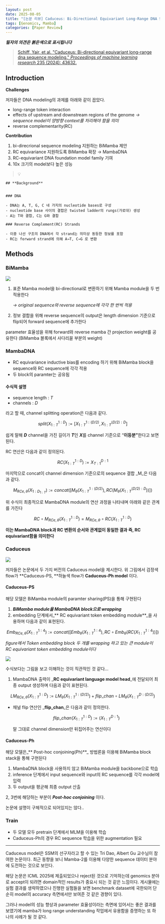 ```yaml
---
layout: post
date: 2025-08-05
title: "[논문 리뷰] Caduceus: Bi-Directional Equivariant Long-Range DNA Sequence Modeling"
tags: [Genomics, Mamba]
categories: [Paper Review]
---
```


<span class="notion-red">_**필자의 의견은 붉은색으로 표시됩니다**_</span>


> [Schiff, Yair, et al. "Caduceus: Bi-directional equivariant long-range dna sequence modeling." ](https://pmc.ncbi.nlm.nih.gov/articles/PMC12189541/)[_Proceedings of machine learning research_](https://pmc.ncbi.nlm.nih.gov/articles/PMC12189541/)[ 235 (2024): 43632.](https://pmc.ncbi.nlm.nih.gov/articles/PMC12189541/)



## Introduction


**Challenges**


저자들은 DNA modeling의 과제를 아래와 같이 꼽았다.

- long-range token interaction
- effects of upstream and downstream regions of the genome 
_→ sequence model이 양방향 context를 처리해야 함을 의미_
- reverse complementarity(RC)

**Contribution**

1. bi-direcrional sequence modeling 지원하는 BiMamba 제안
1. RC equivariance 지원하도록 BiMamba 확장 → MambaDNA
1. RC-equivariant DNA foundation model family 기여
1. 10x 크기의 model보다 높은 성능

> 💡 


	## **Background**


	### DNA

	- DNA는 A, T, G, C 네 가지의 nucleotide bases로 구성
	- nucleotide base 사이의 결합은 twisted ladder의 rungs(가로대) 생성
	- A는 T와 결합, C는 G와 결합

	### Reverse Complement(RC) Strands

	- 이중 나선 구조의 DNA에서 각 strand는 의미상 동등한 정보를 포함
	- RC는 forward strand에 의해 A→T, C→G 로 변환


## Methods



### BiMamba


![](https://prod-files-secure.s3.us-west-2.amazonaws.com/542b861c-36a8-4051-84e5-8804b6728dba/2c247d59-7815-4980-99f0-8f0d21f445a7/image.png?X-Amz-Algorithm=AWS4-HMAC-SHA256&X-Amz-Content-Sha256=UNSIGNED-PAYLOAD&X-Amz-Credential=ASIAZI2LB466WWQJSTFG%2F20250904%2Fus-west-2%2Fs3%2Faws4_request&X-Amz-Date=20250904T080119Z&X-Amz-Expires=3600&X-Amz-Security-Token=IQoJb3JpZ2luX2VjEO%2F%2F%2F%2F%2F%2F%2F%2F%2F%2F%2FwEaCXVzLXdlc3QtMiJIMEYCIQDEdzflYdftbtrGTsqDFPyxm903HSnIhydvqhyyfrTprwIhAJWbJY6cs7%2Fc5rmGB3M%2BvhVf42LBn8hteH5rsx%2FQmoCyKv8DCFgQABoMNjM3NDIzMTgzODA1IgyAbzQYB5cimkeOTG0q3AOn8sdvdeBEwujVL3xBAQLTdcPzQs3nvlzW5R4YzYOjswTLMmiJD%2BgMjAvxmiFOAwOLImMd9VNhRIBJvCe3Li1bhyx8usO%2BFq%2F5%2FxmqlI0iZwOzM6JYGvGCMCCVE0adr2%2Fb5y1X75pAWJBjD50StZBEKKVF3Ufn1wDoz%2B66lgOFfcgMDHH9ED87V11hJirGc3GlaZCkQrRkNQRnYdHZXEYOmrk5GbOUIwHQtF1DjJldR1nBtXLdo6n%2BHhRkUrlB5xc9L1zOrNmBl0zcIwolo43ymluOXFN9Wex0CpCLBsE%2FQ49zySfAvD0j2d8eFUZl89sg0pgfeFi4y%2B667biZOvl1uYsWO7M3rnzg%2FOG34h%2FQLhjtAx3NxMMVGnrv85arSyD97R85Whk%2BkfsuLRfLhde%2F%2BGzH3Bx0OMYTH4ycQdPSxQJQzg0g1qcldkhQN7F6mcYcvuL1g9TEMMemUwAWPQ%2FBEst%2FcyrtsM5kGP2eQ3d17X2nmg2kUfxNXgAI0hrYZN1CMBLIMEO8BuYg4s5rUKnYvGQu4zDcQCg%2BnSkIN8nW%2F1gUWO%2BReRd0KKZ%2BL87oD3tZAnojzTFVg0BELbYK1AXEkis2cZOAkQuMzhzu%2FwkD7ldzCOBFxtouJA0%2BAzDH%2BeTFBjqkAUGL2ol9ZuXfwSlHYvwPVtXAYB5SVK4Lfu9dv%2FcF131xIBm8Cnf4HcNvFsyqx8RlR%2FVZ%2FJ3VewmDACFMQES%2Bsj32cXVto7Piz9flLZTr2fj0yfs2pN1tbNB9IrPgkuJelTLabOhCvLI3PLvavNiLOKCJ32DicUwR1lYszIqEmyaFjqmDxBQcT%2BWUN79EsIkZ7sV9ryRrGK7NUNLZrJGT3xwhLFx6&X-Amz-Signature=738eecb94e01635d762e9f46c19fc6dea66016305cc3b5b62bf994ad2b9c6c41&X-Amz-SignedHeaders=host&x-amz-checksum-mode=ENABLED&x-id=GetObject)

1. 표준 Mamba model을 bi-directional로 변환하기 위해 Mamba module을 두 번 적용한다

	_→ original sequence와 reverse sequence에 각각 한 번씩 적용_

1. 정보 결합을 위해 reverse sequence의 output은 length dimension 기준으로 flip되어 forward sequence에 추가한다

parameter 효율성을 위해 forward와 reverse mamba 간 projection weight를 공유한다 (BiMamba 블록에서 사다리꼴 부분의 weight)



### MambaDNA

- RC equivariance inductive bias를 encoding 하기 위해 BiMamba block을 sequence와 RC sequence에 각각 적용
- 두 block의 paramter는 공유됨


#### 수식적 설명

- sequence length : _T_
- channels : _D_

라고 할 때,  channel splitting operation은 다음과 같다.


$$
split(X^{1:D}_{1:T}):=[X^{1:(D/2)}_{1:T},X^{(D/2):D}_{1:T}]
$$


<span class="notion-red">쉽게 말해 </span><span class="notion-red">_**D**_</span><span class="notion-red"> channel을 가진 길이가 </span><span class="notion-red">_**T**_</span><span class="notion-red">인 </span><span class="notion-red">_**X**_</span><span class="notion-red">를 channel 기준으로 “</span><span class="notion-red">**이등분”**</span><span class="notion-red">한다고 보면 된다.</span>


RC 연산은 다음과 같이 정의된다.


$$
RC(X^{1:D}_{1:T}):=X^{D:1}_{T:1}
$$


마지막으로 concat이 channel dimension 기준으로의 sequence 결합 _M_은 다음과 같다.


$$
M_{RCe,\theta}(X_{1:D_{1:T}}):=concat([M_{\theta}(X^{1:(D/2)}_{1:T}),RC(M_{\theta}(X^{(D/2):D}_{1:T}))])
$$


위 수식이 최종적으로 MambaDNA module의 연산 과정을 나타내며 아래와 같은 관계를 가진다


$$
RC\circ M_{RCe,\theta}(X^{1:D}_{1:T}) = M_{RCe,\theta} \circ RC(X^{1:D}_{1:T})
$$


**이는 MambaDNA block과 RC 변환의 순서와 관계없이 동일한 결과 즉, RC equivariant함을 의미한다**



### Caduceus


![](https://prod-files-secure.s3.us-west-2.amazonaws.com/542b861c-36a8-4051-84e5-8804b6728dba/f94a60d7-8145-473b-aef9-7c68d3ec604a/image.png?X-Amz-Algorithm=AWS4-HMAC-SHA256&X-Amz-Content-Sha256=UNSIGNED-PAYLOAD&X-Amz-Credential=ASIAZI2LB466WWQJSTFG%2F20250904%2Fus-west-2%2Fs3%2Faws4_request&X-Amz-Date=20250904T080119Z&X-Amz-Expires=3600&X-Amz-Security-Token=IQoJb3JpZ2luX2VjEO%2F%2F%2F%2F%2F%2F%2F%2F%2F%2F%2FwEaCXVzLXdlc3QtMiJIMEYCIQDEdzflYdftbtrGTsqDFPyxm903HSnIhydvqhyyfrTprwIhAJWbJY6cs7%2Fc5rmGB3M%2BvhVf42LBn8hteH5rsx%2FQmoCyKv8DCFgQABoMNjM3NDIzMTgzODA1IgyAbzQYB5cimkeOTG0q3AOn8sdvdeBEwujVL3xBAQLTdcPzQs3nvlzW5R4YzYOjswTLMmiJD%2BgMjAvxmiFOAwOLImMd9VNhRIBJvCe3Li1bhyx8usO%2BFq%2F5%2FxmqlI0iZwOzM6JYGvGCMCCVE0adr2%2Fb5y1X75pAWJBjD50StZBEKKVF3Ufn1wDoz%2B66lgOFfcgMDHH9ED87V11hJirGc3GlaZCkQrRkNQRnYdHZXEYOmrk5GbOUIwHQtF1DjJldR1nBtXLdo6n%2BHhRkUrlB5xc9L1zOrNmBl0zcIwolo43ymluOXFN9Wex0CpCLBsE%2FQ49zySfAvD0j2d8eFUZl89sg0pgfeFi4y%2B667biZOvl1uYsWO7M3rnzg%2FOG34h%2FQLhjtAx3NxMMVGnrv85arSyD97R85Whk%2BkfsuLRfLhde%2F%2BGzH3Bx0OMYTH4ycQdPSxQJQzg0g1qcldkhQN7F6mcYcvuL1g9TEMMemUwAWPQ%2FBEst%2FcyrtsM5kGP2eQ3d17X2nmg2kUfxNXgAI0hrYZN1CMBLIMEO8BuYg4s5rUKnYvGQu4zDcQCg%2BnSkIN8nW%2F1gUWO%2BReRd0KKZ%2BL87oD3tZAnojzTFVg0BELbYK1AXEkis2cZOAkQuMzhzu%2FwkD7ldzCOBFxtouJA0%2BAzDH%2BeTFBjqkAUGL2ol9ZuXfwSlHYvwPVtXAYB5SVK4Lfu9dv%2FcF131xIBm8Cnf4HcNvFsyqx8RlR%2FVZ%2FJ3VewmDACFMQES%2Bsj32cXVto7Piz9flLZTr2fj0yfs2pN1tbNB9IrPgkuJelTLabOhCvLI3PLvavNiLOKCJ32DicUwR1lYszIqEmyaFjqmDxBQcT%2BWUN79EsIkZ7sV9ryRrGK7NUNLZrJGT3xwhLFx6&X-Amz-Signature=82805f2e3aaec92141f86dd9b97360e19ba866f05883ed58db208715cece36b0&X-Amz-SignedHeaders=host&x-amz-checksum-mode=ENABLED&x-id=GetObject)


저자들은 논문에서 두 가지 버전의 Caduceus model을 제시한다. 위 그림에서 검정색 flow가 **Caduceus-PS, **하늘색 flow가 **Caduceus-Ph model** 이다.



#### Caduceus-PS


해당 모델은 BiMamba module의 paramter sharing(PS)을 통해 구현된다

1. _**BiMamba module을 MambaDNA block으로 wrapping**_
1. embedding 단계에서_** RC equivariant token embedding module**_을 사용하며 다음과 같이 표현된다.

$$
Emb_{RCe,\theta}(X^{1:4}_{1:T}):=concat([Emb_{\theta}(X^{1:4}_{1:T}),RC \circ Emb_{\theta}(RC(X^{1:4}_{1:T}))])
$$


_figure에서 Token embedding block 두 개를 wrapping 하고 있는 큰 module이 RC equivariant token embedding module이다_


![](https://prod-files-secure.s3.us-west-2.amazonaws.com/542b861c-36a8-4051-84e5-8804b6728dba/b175e4da-71eb-4e91-8c23-a06dabe673c9/image.png?X-Amz-Algorithm=AWS4-HMAC-SHA256&X-Amz-Content-Sha256=UNSIGNED-PAYLOAD&X-Amz-Credential=ASIAZI2LB466WWQJSTFG%2F20250904%2Fus-west-2%2Fs3%2Faws4_request&X-Amz-Date=20250904T080119Z&X-Amz-Expires=3600&X-Amz-Security-Token=IQoJb3JpZ2luX2VjEO%2F%2F%2F%2F%2F%2F%2F%2F%2F%2F%2FwEaCXVzLXdlc3QtMiJIMEYCIQDEdzflYdftbtrGTsqDFPyxm903HSnIhydvqhyyfrTprwIhAJWbJY6cs7%2Fc5rmGB3M%2BvhVf42LBn8hteH5rsx%2FQmoCyKv8DCFgQABoMNjM3NDIzMTgzODA1IgyAbzQYB5cimkeOTG0q3AOn8sdvdeBEwujVL3xBAQLTdcPzQs3nvlzW5R4YzYOjswTLMmiJD%2BgMjAvxmiFOAwOLImMd9VNhRIBJvCe3Li1bhyx8usO%2BFq%2F5%2FxmqlI0iZwOzM6JYGvGCMCCVE0adr2%2Fb5y1X75pAWJBjD50StZBEKKVF3Ufn1wDoz%2B66lgOFfcgMDHH9ED87V11hJirGc3GlaZCkQrRkNQRnYdHZXEYOmrk5GbOUIwHQtF1DjJldR1nBtXLdo6n%2BHhRkUrlB5xc9L1zOrNmBl0zcIwolo43ymluOXFN9Wex0CpCLBsE%2FQ49zySfAvD0j2d8eFUZl89sg0pgfeFi4y%2B667biZOvl1uYsWO7M3rnzg%2FOG34h%2FQLhjtAx3NxMMVGnrv85arSyD97R85Whk%2BkfsuLRfLhde%2F%2BGzH3Bx0OMYTH4ycQdPSxQJQzg0g1qcldkhQN7F6mcYcvuL1g9TEMMemUwAWPQ%2FBEst%2FcyrtsM5kGP2eQ3d17X2nmg2kUfxNXgAI0hrYZN1CMBLIMEO8BuYg4s5rUKnYvGQu4zDcQCg%2BnSkIN8nW%2F1gUWO%2BReRd0KKZ%2BL87oD3tZAnojzTFVg0BELbYK1AXEkis2cZOAkQuMzhzu%2FwkD7ldzCOBFxtouJA0%2BAzDH%2BeTFBjqkAUGL2ol9ZuXfwSlHYvwPVtXAYB5SVK4Lfu9dv%2FcF131xIBm8Cnf4HcNvFsyqx8RlR%2FVZ%2FJ3VewmDACFMQES%2Bsj32cXVto7Piz9flLZTr2fj0yfs2pN1tbNB9IrPgkuJelTLabOhCvLI3PLvavNiLOKCJ32DicUwR1lYszIqEmyaFjqmDxBQcT%2BWUN79EsIkZ7sV9ryRrGK7NUNLZrJGT3xwhLFx6&X-Amz-Signature=19b9fb0bf8f7a23f66285c4353dc9e5ba28341725ae178c6d781f13aa4cc4a9a&X-Amz-SignedHeaders=host&x-amz-checksum-mode=ENABLED&x-id=GetObject)


<span class="notion-red">수식보다는 그림을 보고 이해하는 것이 직관적인 것 같다…</span>

1. MambaDNA 출력이 _**RC equivariant language model head**_에 전달되어 최종 output 생성하며 다음과 같이 표현된다.

$$
LM_{RCe,\theta}(X^{1:D}_{1:T}):= LM_{\theta}(X^{1:(D/2)}_{1:T})+flip\_chan\circ LM_{\theta}(X^{D:(D/2)}_{1:T})
$$

- 채널 flip 연산인 _**flip\_chan**_은 다음과 같이 정의한다.

	$$
	flip\_chan(X^{1:D}_{1:T}):=(X^{D:1}_{1:T})
	$$


	말 그대로 channel dimension만 뒤집어주는 연산이다



#### Caduceus-Ph


해당 모델은_** Post-hoc conjoining(Ph)**_ 방법론을 이용해 BiMamba block stack을 통해 구현된다

1. MambaDNA block을 사용하지 않고 BiMamba module을 backbone으로 학습
1. inference 단계에서 input sequence와 input의 RC sequence를 각각 model에 입력
1. 두 output을 평균해 최종 output 산출

2, 3번에 해당하는 부분이 _**Post-hoc conjoining**_ 이다.


<span class="notion-red">논문에 설명이 구체적으로 되어있지는 않다..</span>



### Train

- 두 모델 모두 pretrain 단계에서 MLM을 이용해 학습
- Caduceus-Ph의 경우 RC sequence 학습을 위한 augmentation 필요

---


<span class="notion-red">Caduceus model은 SSM의 선구자라고 할 수 있는 Tri Dao, Albert Gu 교수님이 참여한 논문이다. 최근 동향을 보니 Mamba-2를 이용해 다양한 sequence 데이터 분야에 도전하는 것으로 보인다.</span>


<span class="notion-red">해당 논문은 ICML 2025에 제출되었으나 reject된 것으로 기억하는데 genomics 분야로 accept이 되려면 domain적인 results가 중요시 되는 것 같은 느낌이다. 게시물에는 실험 결과를 생략하였으나 진행한 실험들을 보면 benchmark dataset에 국한되어 단순히 model의 accuracy 측면에서만 보여준 것 같은 경향이 있다.</span>


<span class="notion-red">그러나 model의 성능 향상과 parameter 효율성이라는 측면에 있어서는 좋은 결과를 보였기에 mamba가 long range understanding 작업에서 유용함을 증명하는 또 하나의 사례가 될 것 같다.</span>

